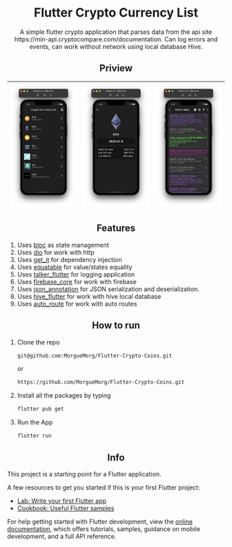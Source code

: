 <h1 align="center"> Flutter Crypto Currency List </h1>

<p align="center"> A simple flutter crypto application that parses data from the api site https://min-api.cryptocompare.com/documentation. Can log errors and events, can work without network using local database Hive. </p>

<h2 align="center"> Priview </h2>

| ![screen1](/assets/results/crypto_list_screen.png) | ![screen2](/assets/results/crypto_coin_screen.png) | ![screen3](/assets/results/talker_screen.png) |
| :------------: | :------------: | :------------: |

<h2 align="center"> Features </h2>

1. Uses [bloc](https://pub.dev/packages/flutter_bloc) as state management
2. Uses [dio](https://pub.dev/packages/dio) for work with http
3. Uses [get_it](https://pub.dev/packages/get_it) for dependency injection
4. Uses [equatable](https://pub.dev/packages/equatable) for value/states equality
5. Uses [talker_flutter](https://pub.dev/packages/talker_flutter) for logging application
6. Uses [firebase_core](https://pub.dev/packages/firebase_core) for work with firebase
7. Uses [json_annotation](https://pub.dev/packages/json_annotation) for JSON serialization and deserialization.
8. Uses [hive_flutter](https://pub.dev/packages/hive) for work with hive local database
9. Uses [auto_route](https://pub.dev/packages/auto_route) for work with auto routes

<h2 align="center"> How to run </h2>

1. Clone the repo
   ```sh
   git@github.com:MorgueMorg/Flutter-Crypto-Coins.git
   ```
   or
   ```sh
   https://github.com/MorgueMorg/Flutter-Crypto-Coins.git
   ```
   
2. Install all the packages by typing
   ```sh
   flutter pub get
   ```
   
3. Run the App
   ```sh
   flutter run
   ```

<h2 align="center"> Info </h2>

This project is a starting point for a Flutter application.

A few resources to get you started if this is your first Flutter project:

- [Lab: Write your first Flutter app](https://docs.flutter.dev/get-started/codelab)
- [Cookbook: Useful Flutter samples](https://docs.flutter.dev/cookbook)

For help getting started with Flutter development, view the
[online documentation](https://docs.flutter.dev/), which offers tutorials,
samples, guidance on mobile development, and a full API reference.
